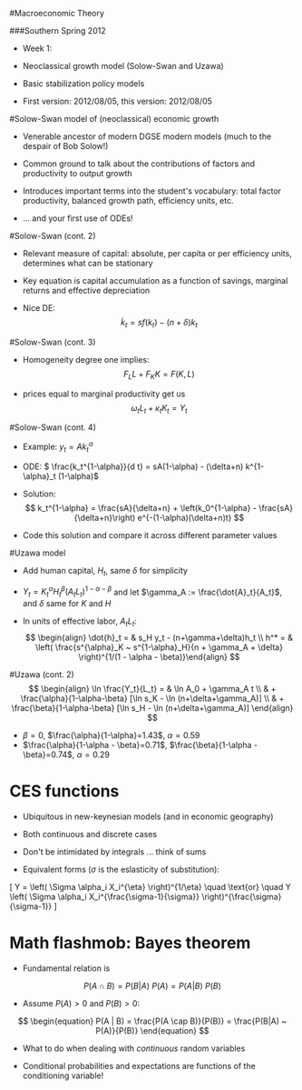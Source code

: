 #Macroeconomic Theory

###Southern Spring 2012 

- Week 1: 

- Neoclassical growth model (Solow-Swan and Uzawa)

- Basic stabilization policy models

- First version: 2012/08/05, this version: 2012/08/05


#Solow-Swan model of (neoclassical) economic growth

- Venerable ancestor of modern DGSE modern models (much to the despair of Bob Solow!)

- Common ground to talk about the contributions of factors and productivity to output growth

- Introduces important terms into the student's vocabulary: total factor productivity, balanced growth path, efficiency units, etc.

- ... and your first use of ODEs! 


#Solow-Swan (cont. 2)

+ Relevant measure of capital: absolute, per capita or per efficiency units, determines what can be stationary

+ Key equation is capital accumulation as a function of savings, marginal returns and effective depreciation

+ Nice DE:
$$
 \begin{equation}\label{capacc}
 \dot{k}_t = s f(k_t) - (n+\delta) k_t 
 \end{equation}
$$

#Solow-Swan (cont. 3)

+ Homogeneity degree one implies:
$$
F_L L +  F_K K = F(K,L)
$$

+ prices equal to marginal productivity get us
$$
\omega_t L_t + \kappa_t K_t = Y_t
$$

#Solow-Swan (cont. 4)

+ Example: $y_t = A k_t^{\alpha}$

+ ODE: $ \frac{k_t^{1-\alpha}}{d t} = sA(1-\alpha) - (\delta+n) k^{1-\alpha}_t (1-\alpha)$    

+ Solution:
$$
k_t^{1-\alpha} = \frac{sA}{\delta+n} + \left(k_0^{1-\alpha} -  \frac{sA}{\delta+n}\right) e^{-(1-\alpha)(\delta+n)t}
$$

+ Code this solution and compare it across different parameter values


#Uzawa model

+ Add human capital, $H_t$,  same $\delta$ for simplicity

+ $Y_t = K_t^{\alpha} H_t^{\beta} (A_t L_t)^{1-\alpha-\beta}$ and let $\gamma_A := \frac{\dot{A}_t}{A_t}$, and $\delta$ same for $K$ and $H$

+ In units of  effective labor, $A_t L_t$:
$$
\begin{align}
\dot{h}_t = & s_H y_t - (n+\gamma+\delta)h_t \\
h^* = & \left( \frac{s^{\alpha}_K ~ s^{1-\alpha}_H}{n + \gamma_A + \delta} \right)^{1/(1 - \alpha - \beta)}\end{align}
$$
 
#Uzawa (cont. 2)
 $$
\begin{align}
\ln \frac{Y_t}{L_t} = & \ln A_0 + \gamma_A t \\ 
  & + \frac{\alpha}{1-\alpha-\beta} [\ln s_K - \ln (n+\delta+\gamma_A)] \\
  & + \frac{\beta}{1-\alpha-\beta} [\ln s_H - \ln (n+\delta+\gamma_A)]
\end{align} 
$$

+ $\beta = 0$, $\frac{\alpha}{1-\alpha}=1.43$, $\alpha=0.59$
+ $\frac{\alpha}{1-\alpha - \beta}=0.71$, $\frac{\beta}{1-\alpha - \beta}=0.74$, $\alpha=0.29$

# CES functions

+ Ubiquitous in new-keynesian models (and in economic geography)

+ Both continuous and discrete cases

+ Don't be intimidated by integrals ... think of sums

+ Equivalent forms ($\sigma$ is the eslasticity of substitution): 

\[ Y = \left( \Sigma \alpha_i X_i^{\eta} \right)^{1/\eta} \quad \text{or} \quad   Y \left( \Sigma \alpha_i X_i^{\frac{\sigma-1}{\sigma}} \right)^{\frac{\sigma}{\sigma-1}}  \]

# Math flashmob: Bayes theorem

+ Fundamental relation is

$$
\begin{equation}
P(A \cap B) = P(B|A) ~ P(A) = P(A|B) ~ P(B)
\end{equation}
$$

+ Assume $P(A)>0$ and $P(B)>0$:

$$
\begin{equation}
P(A | B) = \frac{P(A \cap B)}{P(B)} = \frac{P(B|A) ~ P(A)}{P(B)}
\end{equation}
$$

+ What to do when dealing with *continuous* random variables

+ Conditional probabilities and expectations are functions of the conditioning variable!
